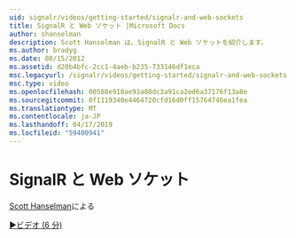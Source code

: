 ```yaml
---
uid: signalr/videos/getting-started/signalr-and-web-sockets
title: SignalR と Web ソケット |Microsoft Docs
author: shanselman
description: Scott Hanselman は、SignalR と Web ソケットを紹介します。
ms.author: bradyg
ms.date: 08/15/2012
ms.assetid: d20b4bfc-2cc1-4aeb-b235-733146df1eca
msc.legacyurl: /signalr/videos/getting-started/signalr-and-web-sockets
msc.type: video
ms.openlocfilehash: 00588e910ae93a80dc3a91ca2ed6a37176f13a8e
ms.sourcegitcommit: 0f1119340e4464720cfd16d0ff15764746ea1fea
ms.translationtype: MT
ms.contentlocale: ja-JP
ms.lasthandoff: 04/17/2019
ms.locfileid: "59400941"
---
```

# <a name="signalr-and-web-sockets"></a>SignalR と Web ソケット

[Scott Hanselman](https://github.com/shanselman)による

[&#9654;ビデオ (6 分)](https://channel9.msdn.com/Blogs/ASP-NET-Site-Videos/signalr-and-web-sockets)

